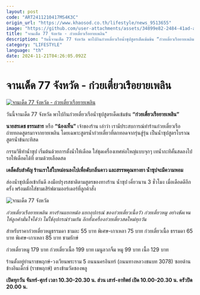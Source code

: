 ```yaml
---
layout: post
code: "ART2411210417MS4K3C"
origin_url: "https://www.khaosod.co.th/lifestyle/news_9513655"
image: "https://github.com/user-attachments/assets/34899e82-2484-41ad-a57b-e00cc7f703a9"
title: "จานเด็ด 77 จังหวัด - ก๋วยเตี๋ยวเรือยายเพลิน"
description: "วันนี้จานเด็ด 77 จังหวัด พาไปกินก๋วยเตี๋ยวเรือน้ำซุปสูตรเด็ดเข้มข้น “ก๋วยเตี๋ยวเรือยายเพลิน”นายสรเดช ธรรมสาร หรือ “น้องเท็น” เจ้าของร้าน"
category: "LIFESTYLE"
language: "th"
date: 2024-11-21T04:26:05.092Z
---
```


# จานเด็ด 77 จังหวัด - ก๋วยเตี๋ยวเรือยายเพลิน

[![จานเด็ด 77 จังหวัด - ก๋วยเตี๋ยวเรือยายเพลิน](https://www.khaosod.co.th/wpapp/uploads/2024/11/ปก-จานเด็ด-2.jpg "จานเด็ด 77 จังหวัด - ก๋วยเตี๋ยวเรือยายเพลิน")](https://www.khaosod.co.th/wpapp/uploads/2024/11/ปก-จานเด็ด-2.jpg)

วันนี้จานเด็ด 77 จังหวัด พาไปกินก๋วยเตี๋ยวเรือน้ำซุปสูตรเด็ดเข้มข้น **“ก๋วยเตี๋ยวเรือยายเพลิน”**

**นายสรเดช ธรรมสาร** หรือ **“น้องเท็น”** เจ้าของร้าน เล่าว่า เรามีประสบการณ์ทำร้านก๋วยเตี๋ยวเรือ ถ่ายทอดสูตรมาจากยายเพลิน โดยเฉพาะสูตรน้ำก๋วยเตี๋ยวที่ตกทอดจากรุ่นสู่รุ่น เป็นน้ำซุปสูตรโบราณ สูตรน้ำข้นกะทิสด

กรรมวิธีทำน้ำซุป เริ่มต้นด้วยการตั้งน้ำให้เดือด ใส่ชุดเครื่องเทศห่อใหญ่แบบจุกๆ เทน้ำกะทิคั้นสดลงไป รอให้เดือดได้ที่ ตามด้วยเลือดสด

**เคล็ดลับสำคัญ ร้านเราใส่ใบหม่อนลงไปเพื่อดับกลิ่นคาว และสรรพคุณทางยา น้ำซุปจะมีความหอม**

ส่องน้ำซุปเมื่อเข้ากันดี ลงมือปรุงรสชาติตามสูตรของทางร้าน น้ำซุป เคี่ยวนาน 3 ชั่วโมง เมื่อเดือดดีอีกครั้ง พร้อมตักใส่ชามเสิร์ฟตามออร์เดอร์ที่ลูกค้าสั่ง

![จานเด็ด 77 จังหวัด](https://www.khaosod.co.th/wpapp/uploads/2024/11/จานเด็ด-22พย-696x519.jpg)

_ก๋วยเตี๋ยวเรือยายเพลิน ทางร้านแยกหม้อ แยกอุปกรณ์ ของก๋วยเตี๋ยวเนื้อวัว ก๋วยเตี๋ยวหมู อย่างชัดเจน ให้ลูกค้ามั่นใจได้ว่า ไม่ใช้อุปกรณ์ร่วมกัน อีกทั้งเครื่องก๋วยเตี๋ยวสดใหม่ทุกวัน_

สำหรับราคาก๋วยเตี๋ยวหมูธรรมดา ชามละ 55 บาท พิเศษ-เกาเหลา 75 บาท ก๋วยเตี๋ยวเนื้อ ธรรมดา 65 บาท พิเศษ-เกาเหลา 85 บาท ชามยักษ์

ก๋วยเตี๋ยวหมู 179 บาท ก๋วยเตี๋ยวเนื้อ 199 บาท เมนูลวกจิ้ม หมู 99 บาท เนื้อ 129 บาท

ร้านตั้งอยู่ย่านราชพฤกษ์-วงเวียนพระราม 5 ถนนนครอินทร์ (ถนนทางหลวงชนบท 3078) ซอยด้านข้างอินเด็กซ์ (ราชพฤกษ์) ตรงข้ามวัดซองพลู

**เปิดทุกวัน จันทร์-ศุกร์ เวลา 10.30-20.30 น. ส่วน เสาร์-อาทิตย์ เปิด 10.00-20.30 น. ครัวปิด 20.00 น.**